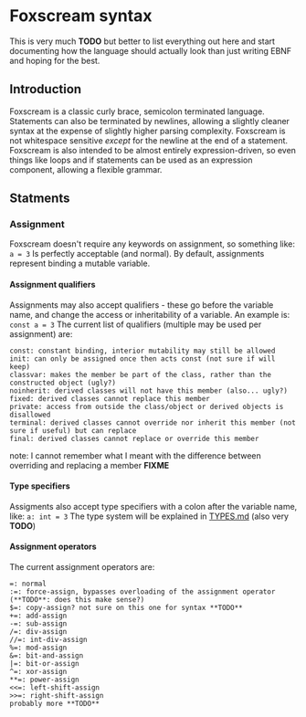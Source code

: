 # Foxscream syntax

This is very much **TODO** but better to list everything out here and start documenting how the language should actually look than just writing EBNF and hoping for the best.

## Introduction

Foxscream is a classic curly brace, semicolon terminated language. Statements can also be terminated by newlines, allowing a slightly cleaner syntax at the expense of slightly higher parsing complexity. Foxscream is not whitespace sensitive *except* for the newline at the end of a statement.
Foxscream is also intended to be almost entirely expression-driven, so even things like loops and if statements can be used as an expression component, allowing a flexible grammar.

## Statments

### Assignment

Foxscream doesn't require any keywords on assignment, so something like:
`a = 3`
Is perfectly acceptable (and normal). By default, assignments represent binding a mutable variable.

#### Assignment qualifiers

Assignments may also accept qualifiers - these go before the variable name, and change the access or inheritability of a variable. An example is:
`const a = 3`
The current list of qualifiers (multiple may be used per assignment) are:
```text
const: constant binding, interior mutability may still be allowed
init: can only be assigned once then acts const (not sure if will keep)
classvar: makes the member be part of the class, rather than the constructed object (ugly?)
noinherit: derived classes will not have this member (also... ugly?)
fixed: derived classes cannot replace this member
private: access from outside the class/object or derived objects is disallowed
terminal: derived classes cannot override nor inherit this member (not sure if useful) but can replace
final: derived classes cannot replace or override this member

```

note: I cannot remember what I meant with the difference between overriding and replacing a member **FIXME**

#### Type specifiers

Assigments also accept type specifiers with a colon after the variable name, like:
`a: int = 3`
The type system will be explained in [TYPES.md](TYPES.md) (also very **TODO**)

#### Assignment operators

The current assignment operators are:
```text
=: normal
:=: force-assign, bypasses overloading of the assignment operator (**TODO**: does this make sense?)
$=: copy-assign? not sure on this one for syntax **TODO**
+=: add-assign
-=: sub-assign
/=: div-assign
//=: int-div-assign
%=: mod-assign
&=: bit-and-assign
|=: bit-or-assign
^=: xor-assign
**=: power-assign
<<=: left-shift-assign
>>=: right-shift-assign
probably more **TODO**
```

